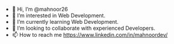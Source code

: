 - 👋 Hi, I’m @mahnoor26
- 👀 I’m interested in Web Development.
- 🌱 I’m currently learning Web Development.
- 💞️ I’m looking to collaborate with experienced Developers.
- 📫 How to reach me https://www.linkedin.com/in/mahnoordev/

<!---
mahnoor26/mahnoor26 is a ✨ special ✨ repository because its `README.md` (this file) appears on your GitHub profile.
You can click the Preview link to take a look at your changes.
--->
